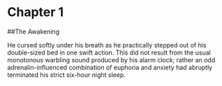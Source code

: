 # Chapter  1
##The Awakening

He cursed softly under his breath as he practically stepped out of his double-sized bed in one swift action. This did not result from the usual monotonous warbling sound produced by his alarm clock; rather an odd adrenalin-influenced combination of euphoria and anxiety had abruptly terminated his strict six-hour night sleep.
